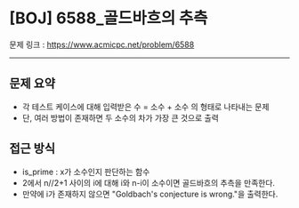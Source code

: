 # [BOJ] 6588_골드바흐의 추측

문제 링크 : https://www.acmicpc.net/problem/6588

------------------
## 문제 요약
  - 각 테스트 케이스에 대해 입력받은 수 = 소수 + 소수 의 형태로 나타내는 문제
  - 단, 여러 방법이 존재하면 두 소수의 차가 가장 큰 것으로 출력

## 접근 방식
  - is_prime : x가 소수인지 판단하는 함수
  - 2에서 n//2+1 사이의 i에 대해 i와 n-i이 소수이면 골드바흐의 추측을 만족한다.
  - 만약에 i가 존재하지 않으면 "Goldbach's conjecture is wrong."을 출력한다.

